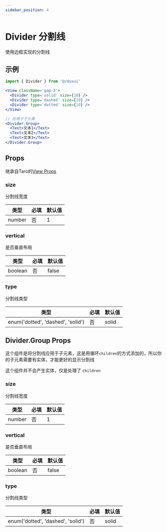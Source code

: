 ```yaml
---
sidebar_position: 4
---
```


# Divider 分割线

使用边框实现的分割线

## 示例

```jsx
import { Divider } from '@/duxui'

<View className='gap-3'>
  <Divider type='solid' size={10} />
  <Divider type='dashed' size={10} />
  <Divider type='dotted' size={10} />
</View>

// 应用于子元素
<Divider.Group>
  <Text>文本1</Text>
  <Text>文本2</Text>
  <Text>文本3</Text>
</Divider.Group>
```

## Props

继承自Taro的[View Props](https://nervjs.github.io/taro-docs/docs/components/viewContainer/view#viewprops)

### size

分割线宽度

| 类型 | 必填 | 默认值 |
| ---- | -------- | ------- |
| number | 否 | 1 |

### vertical

是否垂直布局

| 类型 | 必填 | 默认值 |
| ---- | -------- | ------- |
| boolean | 否 | false |

### type

分割线类型

| 类型 | 必填 | 默认值 |
| ---- | -------- | ------- |
| enum('dotted', 'dashed', 'solid') | 否 | solid |

## Divider.Group Props

这个组件是将分割线应用于子元素，这是用循环`children`的方式添加的，所以你的子元素需要有实体，才能更好的显示分割线

这个组件并不会产生实体，仅是处理了 `children`

### size

分割线宽度

| 类型 | 必填 | 默认值 |
| ---- | -------- | ------- |
| number | 否 | 1 |

### vertical

是否垂直布局

| 类型 | 必填 | 默认值 |
| ---- | -------- | ------- |
| boolean | 否 | false |

### type

分割线类型

| 类型 | 必填 | 默认值 |
| ---- | -------- | ------- |
| enum('dotted', 'dashed', 'solid') | 否 | solid |

